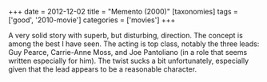 +++
date = 2012-12-02
title = "Memento (2000)"
[taxonomies]
tags = ['good', '2010-movie']
categories = ['movies']
+++

A very solid story with superb, but disturbing, direction. The concept
is among the best I have seen. The acting is top class, notably the
three leads: Guy Pearce, Carrie-Anne Moss, and Joe Pantoliano (in a role
that seems written especially for him). The twist sucks a bit
unfortunately, especially given that the lead appears to be a reasonable
character.

